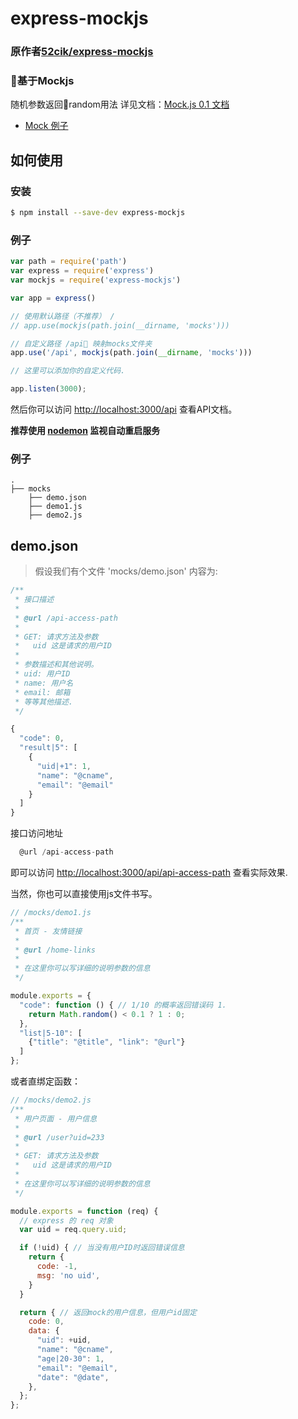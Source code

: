 # express-mockjs

### 原作者[52cik/express-mockjs](https://github.com/52cik/express-mockjs)  

### 基于Mockjs

随机参数返回random用法 详见文档：[Mock.js 0.1 文档](http://mockjs.com/0.1/#Mock)  
* [Mock 例子](http://mockjs.com/examples.html)  


## 如何使用

### 安装

``` sh
$ npm install --save-dev express-mockjs
```


### 例子

``` js
var path = require('path')
var express = require('express')
var mockjs = require('express-mockjs')

var app = express()

// 使用默认路径（不推荐） /
// app.use(mockjs(path.join(__dirname, 'mocks')))

// 自定义路径 /api 映射mocks文件夹
app.use('/api', mockjs(path.join(__dirname, 'mocks')))

// 这里可以添加你的自定义代码.

app.listen(3000);
```

然后你可以访问 <http://localhost:3000/api> 查看API文档。

**推荐使用 [nodemon][nodemon] 监视自动重启服务**





### 例子

```
.
├── mocks
    ├── demo.json
    ├── demo1.js
    ├── demo2.js

```



## demo.json


> 假设我们有个文件 'mocks/demo.json' 内容为:

``` js
/**
 * 接口描述
 *
 * @url /api-access-path
 *
 * GET: 请求方法及参数
 *   uid 这是请求的用户ID
 *
 * 参数描述和其他说明。
 * uid: 用户ID
 * name: 用户名
 * email: 邮箱
 * 等等其他描述.
 */

{
  "code": 0,
  "result|5": [
    {
      "uid|+1": 1,
      "name": "@cname",
      "email": "@email"
    }
  ]
}
```

接口访问地址

``` js
  @url /api-access-path
```

即可以访问 <http://localhost:3000/api/api-access-path> 查看实际效果.

当然，你也可以直接使用js文件书写。

``` js
// /mocks/demo1.js
/**
 * 首页 - 友情链接
 *
 * @url /home-links
 *
 * 在这里你可以写详细的说明参数的信息
 */

module.exports = {
  "code": function () { // 1/10 的概率返回错误码 1.
    return Math.random() < 0.1 ? 1 : 0;
  },
  "list|5-10": [
    {"title": "@title", "link": "@url"}
  ]
};
```

或者直绑定函数：

``` js
// /mocks/demo2.js
/**
 * 用户页面 - 用户信息
 *
 * @url /user?uid=233
 *
 * GET: 请求方法及参数
 *   uid 这是请求的用户ID
 *
 * 在这里你可以写详细的说明参数的信息
 */

module.exports = function (req) {
  // express 的 req 对象
  var uid = req.query.uid;

  if (!uid) { // 当没有用户ID时返回错误信息
    return {
      code: -1,
      msg: 'no uid',
    }
  }

  return { // 返回mock的用户信息，但用户id固定
    code: 0,
    data: {
      "uid": +uid,
      "name": "@cname",
      "age|20-30": 1,
      "email": "@email",
      "date": "@date",
    },
  };
};
```



[travis-url]: https://travis-ci.org/52cik/express-mockjs
[travis-image]: https://img.shields.io/travis/52cik/express-mockjs/master.svg?label=linux

[coveralls-url]: https://coveralls.io/github/52cik/express-mockjs?branch=master
[coveralls-image]: https://coveralls.io/repos/52cik/express-mockjs/badge.svg?branch=master&service=github

[license-url]: https://opensource.org/licenses/MIT
[license-image]: https://img.shields.io/badge/license-MIT-blue.svg

[dependencies-url]: https://david-dm.org/52cik/express-mockjs
[dependencies-image]: https://img.shields.io/david/52cik/express-mockjs.svg?style=flat

[node-url]: https://nodejs.org
[node-image]: https://img.shields.io/badge/node-%3E%3D%200.10.0-brightgreen.svg


[nodemon]: https://nodemon.io

